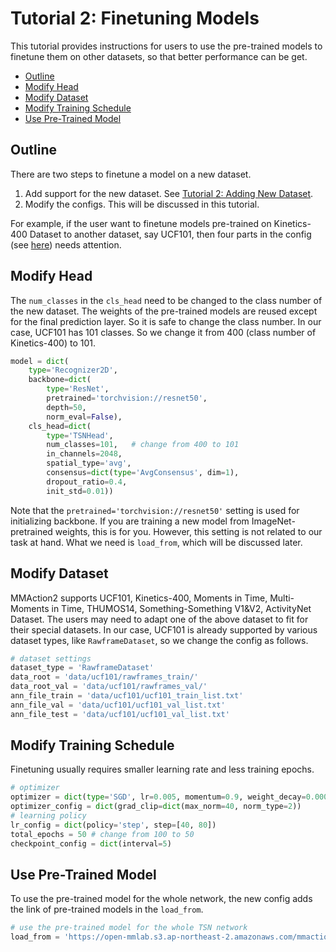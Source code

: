 # Tutorial 2: Finetuning Models

This tutorial provides instructions for users to use the pre-trained models
to finetune them on other datasets, so that better performance can be get.

<!-- TOC -->

- [Outline](#outline)
- [Modify Head](#modify-head)
- [Modify Dataset](#modify-dataset)
- [Modify Training Schedule](#modify-training-schedule)
- [Use Pre-Trained Model](#use-pre-trained-model)

<!-- TOC -->

## Outline

There are two steps to finetune a model on a new dataset.

1. Add support for the new dataset. See [Tutorial 2: Adding New Dataset](3_new_dataset.md).
1. Modify the configs. This will be discussed in this tutorial.

For example, if the user want to finetune models pre-trained on Kinetics-400 Dataset to another dataset, say UCF101,
then four parts in the config (see [here](1_config.md)) needs attention.

## Modify Head

The `num_classes` in the `cls_head` need to be changed to the class number of the new dataset.
The weights of the pre-trained models are reused except for the final prediction layer.
So it is safe to change the class number.
In our case, UCF101 has 101 classes.
So we change it from 400 (class number of Kinetics-400) to 101.

```python
model = dict(
    type='Recognizer2D',
    backbone=dict(
        type='ResNet',
        pretrained='torchvision://resnet50',
        depth=50,
        norm_eval=False),
    cls_head=dict(
        type='TSNHead',
        num_classes=101,   # change from 400 to 101
        in_channels=2048,
        spatial_type='avg',
        consensus=dict(type='AvgConsensus', dim=1),
        dropout_ratio=0.4,
        init_std=0.01))
```

Note that the `pretrained='torchvision://resnet50'` setting is used for initializing backbone.
If you are training a new model from ImageNet-pretrained weights, this is for you.
However, this setting is not related to our task at hand.
What we need is `load_from`, which will be discussed later.

## Modify Dataset

MMAction2 supports UCF101, Kinetics-400, Moments in Time, Multi-Moments in Time, THUMOS14,
Something-Something V1&V2, ActivityNet Dataset.
The users may need to adapt one of the above dataset to fit for their special datasets.
In our case, UCF101 is already supported by various dataset types, like `RawframeDataset`,
so we change the config as follows.

```python
# dataset settings
dataset_type = 'RawframeDataset'
data_root = 'data/ucf101/rawframes_train/'
data_root_val = 'data/ucf101/rawframes_val/'
ann_file_train = 'data/ucf101/ucf101_train_list.txt'
ann_file_val = 'data/ucf101/ucf101_val_list.txt'
ann_file_test = 'data/ucf101/ucf101_val_list.txt'
```

## Modify Training Schedule

Finetuning usually requires smaller learning rate and less training epochs.

```python
# optimizer
optimizer = dict(type='SGD', lr=0.005, momentum=0.9, weight_decay=0.0001)  # change from 0.01 to 0.005
optimizer_config = dict(grad_clip=dict(max_norm=40, norm_type=2))
# learning policy
lr_config = dict(policy='step', step=[40, 80])
total_epochs = 50 # change from 100 to 50
checkpoint_config = dict(interval=5)
```

## Use Pre-Trained Model

To use the pre-trained model for the whole network, the new config adds the link of pre-trained models in the `load_from`.

```python
# use the pre-trained model for the whole TSN network
load_from = 'https://open-mmlab.s3.ap-northeast-2.amazonaws.com/mmaction/mmaction-v1/recognition/tsn_r50_1x1x3_100e_kinetics400_rgb/tsn_r50_1x1x3_100e_kinetics400_rgb_20200614-e508be42.pth'  # model path can be found in model zoo
```
